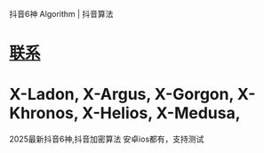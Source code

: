 抖音6神 Algorithm | 抖音算法

# [联系](https://t.me/douyinsix2025)


# X-Ladon, X-Argus, X-Gorgon, X-Khronos, X-Helios, X-Medusa,
2025最新抖音6神,抖音加密算法 安卓ios都有，支持测试
 

<!--1743745801-->
 